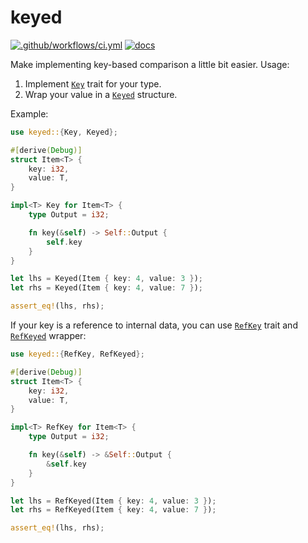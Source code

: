 # keyed

[![.github/workflows/ci.yml](https://github.com/EFanZh/keyed/actions/workflows/ci.yml/badge.svg)](https://github.com/EFanZh/keyed/actions/workflows/ci.yml)
[![docs](https://docs.rs/keyed/badge.svg)](https://docs.rs/keyed)

Make implementing key-based comparison a little bit easier. Usage:

1. Implement [`Key`](`Key`) trait for your type.
2. Wrap your value in a [`Keyed`](`Keyed`) structure.

Example:

```rust
use keyed::{Key, Keyed};

#[derive(Debug)]
struct Item<T> {
    key: i32,
    value: T,
}

impl<T> Key for Item<T> {
    type Output = i32;

    fn key(&self) -> Self::Output {
        self.key
    }
}

let lhs = Keyed(Item { key: 4, value: 3 });
let rhs = Keyed(Item { key: 4, value: 7 });

assert_eq!(lhs, rhs);
```

If your key is a reference to internal data, you can use [`RefKey`](`RefKey`) trait and [`RefKeyed`](`RefKeyed`)
wrapper:

```rust
use keyed::{RefKey, RefKeyed};

#[derive(Debug)]
struct Item<T> {
    key: i32,
    value: T,
}

impl<T> RefKey for Item<T> {
    type Output = i32;

    fn key(&self) -> &Self::Output {
        &self.key
    }
}

let lhs = RefKeyed(Item { key: 4, value: 3 });
let rhs = RefKeyed(Item { key: 4, value: 7 });

assert_eq!(lhs, rhs);
```
